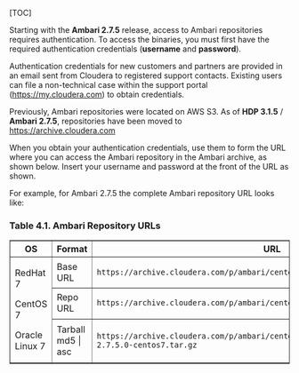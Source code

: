 [TOC]

Starting with the **Ambari 2.7.5** release, access to Ambari repositories requires authentication. To access the binaries, you must first have the required authentication credentials (**username** and **password**).

Authentication credentials for new customers and partners are provided in an email sent from Cloudera to registered support contacts. Existing users can file a non-technical case within the support portal (https://my.cloudera.com) to obtain credentials.

Previously, Ambari repositories were located on AWS S3. As of **HDP 3.1.5** / **Ambari 2.7.5**, repositories have been moved to https://archive.cloudera.com

When you obtain your authentication credentials, use them to form the URL where you can access the Ambari repository in the Ambari archive, as shown below. Insert your username and password at the front of the URL as shown.

For example, for Ambari 2.7.5 the complete Ambari repository URL looks like:

### Table 4.1. Ambari Repository URLs

<table summary="Ambari Repository URLs" border="1">
    <colgroup>
        <col width="33%" class="c1">
        <col width="33%" class="newCol2">
        <col width="34%" class="c2">
    </colgroup>
    <thead>
        <tr>
            <th>OS</th>
            <th>Format</th>
            <th>URL</th>
        </tr>
    </thead>
    <tbody>
        <tr>
            <td rowspan="3">
                <p>RedHat 7</p>
                <p>CentOS 7</p>
                <p>Oracle Linux 7</p>
            </td>
            <td>Base URL</td>
            <td><code class="code">https://archive.cloudera.com/p/ambari/centos7/2.x/updates/2.7.5.0</code></td>
        </tr>
        <tr>
            <td>Repo URL</td>
            <td><code class="code">https://archive.cloudera.com/p/ambari/centos7/2.x/updates/2.7.5.0/ambari/repo</code></td>
        </tr>
        <tr>
            <td>Tarball md5 | asc</td>
            <td><code class="code">https://archive.cloudera.com/p/ambari/centos7/2.x/updates/2.7.5.0/ambari-2.7.5.0-centos7.tar.gz</code></td>
        </tr>
    </tbody>
</table>
